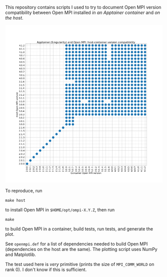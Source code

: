 This repository contains scripts I used to try to document Open MPI
version compatibility between Open MPI installed *in an Apptainer
container* and *on the host*.

![Version compatibility plot](./grid.png)

To reproduce, run

    make host

to install Open MPI in `$HOME/opt/ompi-X.Y.Z`, then run

    make

to build Open MPI in a container, build tests, run tests, and generate
the plot.

See `openmpi.def` for a list of dependencies needed to build Open MPI
(dependencies on the host are the same). The plotting script uses
NumPy and Matplotlib.

The test used here is *very* primitive (prints the size of
`MPI_COMM_WORLD` on rank 0). I don't know if this is sufficient.
